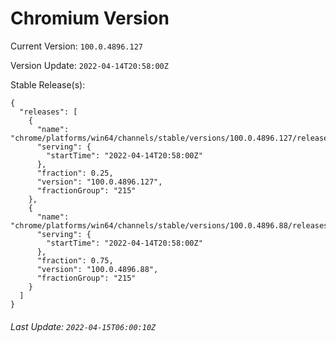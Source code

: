 # Chromium Version

Current Version: `100.0.4896.127`

Version Update: `2022-04-14T20:58:00Z`

Stable Release(s):
```
{
  "releases": [
    {
      "name": "chrome/platforms/win64/channels/stable/versions/100.0.4896.127/releases/1649969880",
      "serving": {
        "startTime": "2022-04-14T20:58:00Z"
      },
      "fraction": 0.25,
      "version": "100.0.4896.127",
      "fractionGroup": "215"
    },
    {
      "name": "chrome/platforms/win64/channels/stable/versions/100.0.4896.88/releases/1649969880",
      "serving": {
        "startTime": "2022-04-14T20:58:00Z"
      },
      "fraction": 0.75,
      "version": "100.0.4896.88",
      "fractionGroup": "215"
    }
  ]
}
```

###### Last Update: `2022-04-15T06:00:10Z`
